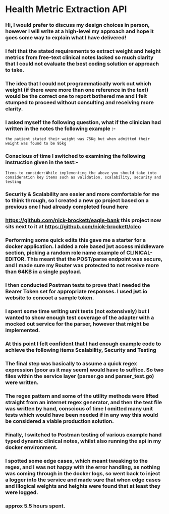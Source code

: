 # Health Metric Extraction API

### Hi, I would prefer to discuss my design choices in person, however I will write at a high-level my approach and hope it goes some way to explain what I have delivered!

### I felt that the stated requirements to extract weight and height metrics from free-text clinical notes lacked so much clarity that I could not evaluate the best coding solution or approach to take.

### The idea that I could not programmatically work out which weight (if there were more than one reference in the text) would be the correct one to report bothered me and I felt stumped to proceed without consulting and receiving more clarity.
### I asked myself the following question, what if the clinician had written in the notes the following example :-
`the patient stated their weight was 75Kg but when admitted their weight was found to be 95kg `

### Conscious of time I switched to examining the following instruction given in the test:-
`Items to consider:While implementing the above you should take into consideration key items such as validation, scalability, security and testing `

### Security & Scalability are easier and more comfortable for me to think through, so I created a new go project based on a previous one I had already completed found here
### https://github.com/nick-brockett/eagle-bank this project now sits next to it at  https://github.com/nick-brockett/cleo

### Performing some quick edits this gave me a starter for a docker application. I added a role based jwt access middleware section, picking a random role name example of CLINICAL-EDITOR. This meant that the POST/parse endpoint was secure, and I made sure my Router was protected to not receive more than 64KB in a single payload.
### I then conducted Postman tests to prove that I needed the Bearer Token set for appropriate responses. I used jwt.io website to concoct a sample token.

### I spent some time writing unit tests (not extensively) but I wanted to show enough test coverage of the adapter with a mocked out service for the parser, however that might be implemented.

### At this point I felt confident that I had enough example code to achieve the following items Scalability, Security and Testing

### The final step was basically to assume a quick regex expression (poor as it may seem) would have to suffice. So two files within the service layer (parser.go and parser_test.go) were written.
### The regex pattern and some of the utility methods were lifted straight from an internet regex generator, and then the test file was written by hand, conscious of time I omitted many unit tests which would have been needed if in any way this would be considered a viable production solution.

### Finally, I switched to Postman testing of various example hand typed dynamic clinical notes, whilst also running the api in my docker environment.
### I spotted some edge cases, which meant tweaking to the regex, and I was not happy with the error handling, as nothing was coming through in the docker logs, so went back to inject a logger into the service and made sure that when edge cases and illogical weights and heights were found that at least they were logged.

### approx 5.5 hours spent.











